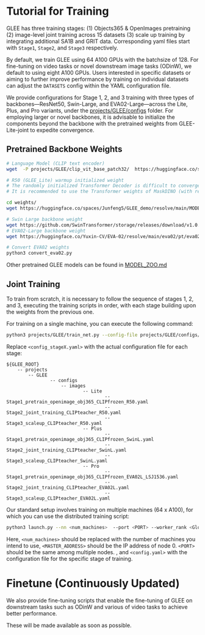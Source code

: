 # Tutorial for Training

GLEE has three training stages: (1) Objects365 & OpenImages pretraining (2) image-level joint training across 15 datasets (3) scale up training by integrating additional SA1B and GRIT data. Corresponding yaml files start with `Stage1`, `Stage2`, and `Stage3` respectively. 

By default, we train GLEE using 64 A100 GPUs with the batchsize of 128. For fine-tuning on video tasks or novel downstream image tasks (ODinW), we default to using eight A100 GPUs. Users interested in specific datasets or aiming to further improve performance by training on individual datasets can adjust the `DATASETS` config within the YAML configuration file.

We provide configurations for Stage 1, 2, and 3 training with three types of backbones—ResNet50, Swin-Large, and EVA02-Large—across the Lite, Plus, and Pro variants, under the [projects/GLEE/configs](../projects/GLEE/configs) folder.  For employing larger or novel backbones, it is advisable to initialize the components beyond the backbone with the pretrained weights from GLEE-Lite-joint to expedite convergence.



## Pretrained Backbone Weights

```bash
# Language Model (CLIP text encoder)
wget  -P projects/GLEE/clip_vit_base_patch32/  https://huggingface.co/spaces/Junfeng5/GLEE_demo/resolve/main/GLEE/clip_vit_base_patch32/pytorch_model.bin   

# R50 (GLEE_Lite) warmup initialized weight
# The randomly initialized Transformer Decoder is difficult to converge when combined with the large vocabulary of Objects365 and OpenImages. 
# It is recommended to use the Transformer weights of MaskDINO (with region proposal capability) to initialize and accelerate convergence.

cd weights/
wget https://huggingface.co/spaces/Junfeng5/GLEE_demo/resolve/main/MODEL_ZOO/converted_maskdino_r50_withoutclip.pth

# Swin Large backbone weight
wget https://github.com/SwinTransformer/storage/releases/download/v1.0.0/swin_large_patch4_window12_384_22k.pth
# EVA02-Large backbone weight
wget https://huggingface.co/Yuxin-CV/EVA-02/resolve/main/eva02/pt/eva02_L_pt_m38m_p14to16.pt

# Convert EVA02 weights
python3 convert_eva02.py
```

Other pretrained GLEE models can be found in [MODEL_ZOO.md](MODEL_ZOO.md)





## Joint Training



To train from scratch, it is necessary to follow the sequence of stages 1, 2, and 3, executing the training scripts in order, with each stage building upon the weights from the previous one. 

For training on a single machine, you can execute the following command:

```bash
python3 projects/GLEE/train_net.py --config-file projects/GLEE/configs/images/<config_stageX.yaml> --num-gpus 8
```

Replace `<config_stageX.yaml>` with the actual configuration file for each stage: 

```
${GLEE_ROOT} 
    -- projects
        -- GLEE
        		-- configs
            		-- images
            				-- Lite
            						-- Stage1_pretrain_openimage_obj365_CLIPfrozen_R50.yaml
            						-- Stage2_joint_training_CLIPteacher_R50.yaml
            						-- Stage3_scaleup_CLIPteacher_R50.yaml
            				-- Plus
            						-- Stage1_pretrain_openimage_obj365_CLIPfrozen_SwinL.yaml
            						-- Stage2_joint_training_CLIPteacher_SwinL.yaml
            						-- Stage3_scaleup_CLIPteacher_SwinL.yaml
            				-- Pro
            						-- Stage1_pretrain_openimage_obj365_CLIPfrozen_EVA02L_LSJ1536.yaml
            						-- Stage2_joint_training_CLIPteacher_EVA02L.yaml
            						-- Stage3_scaleup_CLIPteacher_EVA02L.yaml
```



Our standard setup involves training on multiple machines (64 x A100), for which you can use the distributed training script:

```bash
python3 launch.py --nn <num_machines>  --port <PORT> --worker_rank <Global_Rank> --master_address $<MASTER_ADDRESS>  --config-file projects/STAnything/configs/<config_stageX.yaml>
```

Here, `<num_machines>` should be replaced with the number of machines you intend to use, `<MASTER_ADDRESS>` should be the IP address of node 0. `<PORT>` should be the same among multiple nodes. , and `<config.yaml>` with the configuration file for the specific stage of training.







# Finetune (Continuously Updated)

We also provide fine-tuning scripts that enable the fine-tuning of GLEE on downstream tasks such as ODinW and various of video tasks to achieve better performance. 

These will be made available  as soon as possible.